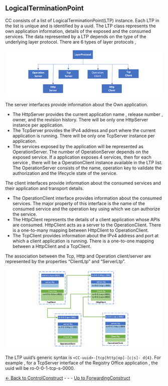 ## LogicalTerminationPoint
CC consists of a list of LogicalTerminationPoint(LTP) instance. Each LTP in the list is unique and is identified by a uuid.
The LTP class represents the own application information, details of the exposed and the consumed services. The data represented by a LTP depends on the type of the underlying layer protocol. There are 6 types of layer protocols , 

![LayerProtocolTypes](pictures/LayerProtocol.png)

The server interfaces provide information about the Own application. 

- The HttpServer provides the current application name , release number , owner, and the revision history. There will be only one HttpServer instance per application.
- The TcpServer provides the IPv4 address and port where the current application is running. There will be only one TcpServer instance per application.
- The services exposed by the application will be represented as OperationServer. The number of OperationServer depends on the exposed service. If a application exposes 4 services, then for each service , there will be a OperationClient instance available in the LTP list. The OperationServer consists of the name, operation key to validate the authorization and the lifecycle state of the service.

The client interfaces provide information about the consumed services and their application and transport details.

- The OperationClient interface provides information about the consumed services. The major property of this interface is the name of the consumed service and the operation key using which we can authorize the service.
- The HttpClient represents the details of a client application whose APIs are consumed. HttpClient acts as a server to the OperationClient. There is a one-to-many mapping between HttpClient to OperationClient.
- The TcpClient provides information about the IPv4 address and port at which a client application is running. There is a one-to-one mapping between a HttpClient and a TcpClient.

The association between the Tcp, Http and Operation client/server are represented by the properties “ClientLtp” and “ServerLtp”.

![ClientServerRelationships](pictures/clientServerLtp.png)

The LTP uuid’s generic syntax is `<CC-uuid>-[tcp|http|op]-[c|s]- d{4}`. 
For example , for a TcpServer interface of the Registry Office application , the uuid will be ro-0-0-1-tcp-s-0000.


[<- Back to ControlConstruct](./ControlConstruct.md) - - - [Up to ForwardingConstruct](./ForwardindConstruct.md)